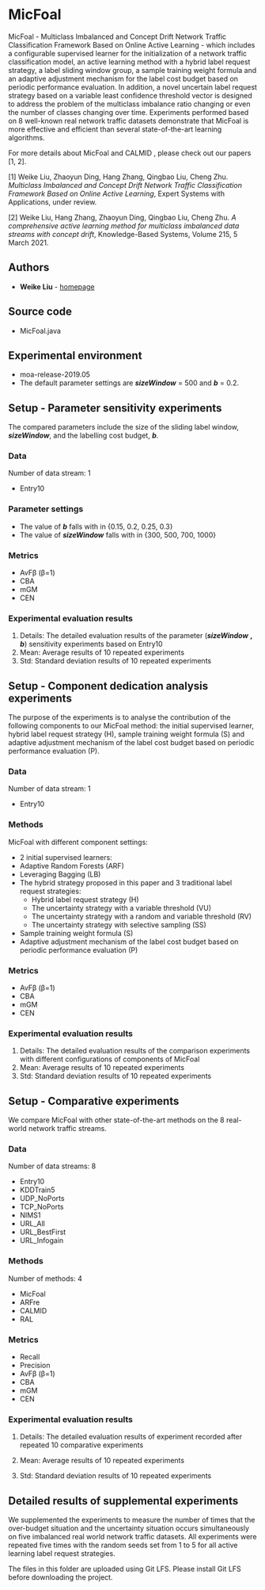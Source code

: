 # MicFoal

MicFoal - Multiclass Imbalanced and Concept Drift Network Traffic Classification Framework Based on Online Active Learning - which includes a configurable supervised learner for the initialization of a network traffic classification model, an active learning method with a hybrid label request strategy, a label sliding window group, a sample training weight formula and an adaptive adjustment mechanism for the label cost budget based on periodic performance evaluation. In addition, a novel uncertain label request strategy based on a variable least confidence threshold vector is designed to address the problem of the multiclass imbalance ratio changing or even the number of classes changing over time. Experiments performed based on 8 well-known real network traffic datasets demonstrate that MicFoal is more effective and efficient than several state-of-the-art learning algorithms.

For more details about MicFoal and CALMID , please check out our papers [1, 2].

[1] Weike Liu, Zhaoyun Ding, Hang Zhang, Qingbao Liu, Cheng Zhu. *Multiclass Imbalanced and Concept Drift Network Traffic Classification Framework Based on Online Active Learning*, Expert Systems with Applications,  under review.

[2] Weike Liu, Hang Zhang, Zhaoyun Ding, Qingbao Liu, Cheng Zhu.  *A comprehensive active learning method for multiclass imbalanced data streams with concept drift*, Knowledge-Based Systems, Volume 215, 5 March 2021.

## 

## Authors

- **Weike Liu** - [homepage](https://www.researchgate.net/profile/Weike-Liu)

  

## Source code

- MicFoal.java



## Experimental environment

- moa-release-2019.05
-  The default parameter settings are ***sizeWindow*** = 500 and ***b*** = 0.2.



## Setup - Parameter sensitivity experiments

The compared parameters include the size of the sliding label window, ***sizeWindow***, and the labelling cost budget, ***b***. 

### Data

Number of data stream: 1

- Entry10

### Parameter settings

-  The value of ***b*** falls with in {0.15, 0.2, 0.25, 0.3}
- The value of ***sizeWindow*** falls with in {300, 500, 700, 1000}

### Metrics

- AvFβ (β=1)
- CBA
- mGM
- CEN

### Experimental evaluation results

1. Details: The detailed evaluation results of the parameter (***sizeWindow*** **,** ***b***) sensitivity experiments based on Entry10
2. Mean: Average results of 10 repeated experiments
3. Std: Standard deviation results of 10 repeated experiments



## Setup - Component dedication analysis experiments

The purpose of the experiments is to analyse the contribution of the following components to our MicFoal method: the initial supervised learner, hybrid label request strategy (H), sample training weight formula (S) and adaptive adjustment mechanism of the label cost budget based on periodic performance evaluation (P). 

### Data

Number of data stream: 1

- Entry10

### Methods

MicFoal with different component settings: 
-  2 initial supervised learners:
  - Adaptive Random Forests (ARF)
  - Leveraging Bagging (LB)
- The hybrid strategy proposed in this paper and 3 traditional label request strategies:
  - Hybrid label request strategy (H)
  - The uncertainty strategy with a variable threshold (VU)
  - The uncertainty strategy with a random and variable threshold (RV)
  - The uncertainty strategy with selective sampling (SS)
- Sample training weight formula (S)
- Adaptive adjustment mechanism of the label cost budget based on periodic performance evaluation (P)

### Metrics

- AvFβ (β=1)
- CBA
- mGM
- CEN

### Experimental evaluation results 

1. Details: The detailed evaluation results of the comparison experiments with different configurations of components of MicFoal
2. Mean: Average results of 10 repeated experiments
3. Std: Standard deviation results of 10 repeated experiments



## Setup - Comparative experiments

We compare MicFoal with other state-of-the-art methods on the 8 real-world network traffic streams. 

### Data

Number of data streams: 8

- Entry10
- KDDTrain5
- UDP_NoPorts
- TCP_NoPorts
- NIMS1
- URL_All
- URL_BestFirst
- URL_Infogain

### Methods

Number of methods: 4

- MicFoal 
- ARFre
- CALMID
- RAL

### Metrics

- Recall
- Precision
- AvFβ (β=1)
- CBA
- mGM
- CEN

### Experimental evaluation results 

1. Details: The detailed evaluation results of experiment recorded after repeated 10 comparative experiments

2. Mean: Average results of 10 repeated experiments

3. Std: Standard deviation results of 10 repeated experiments

   

## Detailed results of supplemental experiments

We supplemented the experiments to measure the number of times that the over-budget situation and the uncertainty situation  occurs simultaneously on five imbalanced real world network traffic datasets. All experiments were repeated five times with the random seeds set from 1 to 5 for all active learning label request strategies.

The files in this folder are uploaded using Git LFS. Please install Git LFS before downloading the project.